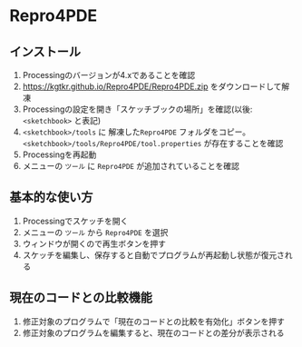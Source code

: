 # Repro4PDE

## インストール
1. Processingのバージョンが4.xであることを確認
2. https://kgtkr.github.io/Repro4PDE/Repro4PDE.zip をダウンロードして解凍
3. Processingの設定を開き「スケッチブックの場所」を確認(以後: `<sketchbook>` と表記)
4. `<sketchbook>/tools` に 解凍した`Repro4PDE` フォルダをコピー。 `<sketchbook>/tools/Repro4PDE/tool.properties` が存在することを確認
5. Processingを再起動
6. メニューの `ツール` に `Repro4PDE` が追加されていることを確認

## 基本的な使い方
1. Processingでスケッチを開く
2. メニューの `ツール` から `Repro4PDE` を選択
3. ウィンドウが開くので再生ボタンを押す
4. スケッチを編集し、保存すると自動でプログラムが再起動し状態が復元される

## 現在のコードとの比較機能
1. 修正対象のプログラムで「現在のコードとの比較を有効化」ボタンを押す
2. 修正対象のプログラムを編集すると、現在のコードとの差分が表示される

